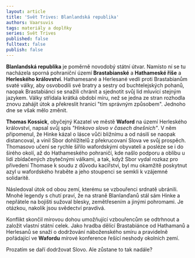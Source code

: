 ```yaml
---
layout: article
title: 'Svět Trives: Blanlandská republika'
authors: Vaarsuvis
tags: materiály a doplňky
series: Svět Trives
published: false
fulltext: false
publish: false
---
```


**Blanlandská republika** je poměrně novodobý státní útvar. Namísto ní se tu nacházela sporná pohraniční území **Brastabianské** a **Hathameské říše** a **Herleského království**. Hathamesané a Herlesané vedli proti Brastabianům svaté války, aby osvobodili své bratry a sestry od buchtelejských pohanů, naopak Brastabiánci se snažili chránit a sjednotit svůj lid mluvící stejným jazykem. Války střídala krátká období míru, než se jedna ze stran rozhodla znovu zahájit útok a překreslit hranici "tím správným způsobem". Jednoho dne se však mělo změnit. 

  
**Thomas Kossick**, obyčejný Kazatel ve městě **Waford** na území Herleského království, napsal svůj spis _"Hinkovo slovo v časech dnešních"_. V něm připomenul, že Hinke kázal o lásce vůči bližnímu a od násilí se naopak distancoval, a vinil Sbor dohlížitelů z překrucovaní Slova ve svůj prospěch. Thomasovo učení se rychle šířilo wafordskými obyvateli a posléze se i do širého okolí, až do Hathameského pohraničí, kde našlo podporu a oblibu u lidí zbídačených zbytečnými válkami, a tak, když Sbor vydal rozkaz pro přivedení Thomase k soudu z důvodu kacířství, byl mu okamžitě poskytnut azyl u wafordského hraběte a jeho stoupenci se semkli k vzájemné solidaritě. 

  
Následoval útok od obou zemí, kterému se vzbouřenci srdnatě ubránili. Mnohé legendy s chutí praví, že na straně Blanlanďanů stál sám Hinke a nepřátele na bojišti sužoval blesky, zemětřesením a jinými pohromami. Je otázkou, nakolik jsou svědectví pravdivá. 

Konflikt skončil mírovou dohou umožňující vzbouřencům se odtrhnout a založit vlastní státní celek. Jako hradba dělící Brastabiánce od Hathamanů a Herlesanů se snaží o dodržování náboženského smíru a pravidelně pořádající ve **Wafordu** mírové konference řešící neshody okolních zemí. 

  
Prozatím se daří dodržovat Slovo. Ale zůstane to tak nadále?
